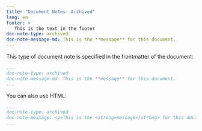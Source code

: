 ```yaml
---
title: "Document Notes: Archived"
lang: en
footer: >
   This is the text in the footer
doc-note-type: archived
doc-note-message-md: This is the **message** for this document.
---
```


This type of document note is specified in the frontmatter of the document:

```yaml
...
doc-note-type: archived
doc-note-message-md: This is the **message** for this document.
...
```

You can also use HTML:

```yaml
...
doc-note-type: archived
doc-note-message: <p>This is the <strong>message</strong> for this document.</p>
...
```